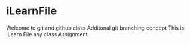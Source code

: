 # iLearnFile
Welcome to git and github class
Additonal git branching concept
This is iLearn File
any class
Assignment 
